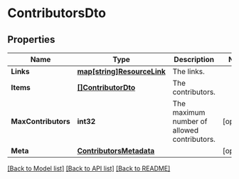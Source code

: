 # ContributorsDto

## Properties

Name | Type | Description | Notes
------------ | ------------- | ------------- | -------------
**Links** | [**map[string]ResourceLink**](ResourceLink.md) | The links. | 
**Items** | [**[]ContributorDto**](ContributorDto.md) | The contributors. | 
**MaxContributors** | **int32** | The maximum number of allowed contributors. | [optional] 
**Meta** | [**ContributorsMetadata**](ContributorsMetadata.md) |  | [optional] 

[[Back to Model list]](../README.md#documentation-for-models) [[Back to API list]](../README.md#documentation-for-api-endpoints) [[Back to README]](../README.md)


